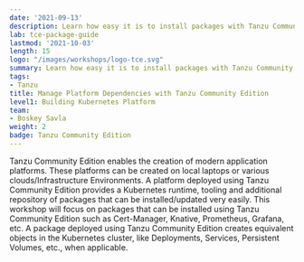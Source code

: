 ```yaml
---
date: '2021-09-13'
description: Learn how easy it is to install packages with Tanzu Community Edition.
lab: tce-package-guide
lastmod: '2021-10-03'
length: 15
logo: "/images/workshops/logo-tce.svg"
summary: Learn how easy it is to install packages with Tanzu Community Edition.
tags:
- Tanzu
title: Manage Platform Dependencies with Tanzu Community Edition
level1: Building Kubernetes Platform
team:
- Boskey Savla
weight: 2
badge: Tanzu Community Edition
---
```


Tanzu Community Edition enables the creation of modern application platforms. These platforms can be created on local laptops or various clouds/Infrastructure Environments. A platform deployed using Tanzu Community Edition provides a Kubernetes runtime, tooling and additional repository of packages that can be installed/updated very easily. This workshop will focus on packages that can be installed using Tanzu Community Edition such as Cert-Manager, Knative, Prometheus, Grafana, etc. A package deployed using Tanzu Community Edition creates equivalent objects in the Kubernetes cluster, like Deployments, Services, Persistent Volumes, etc., when applicable.
